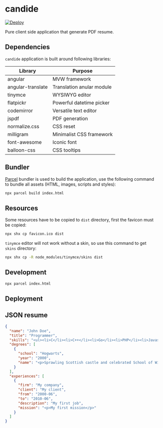 # candide

[![Deploy](https://www.herokucdn.com/deploy/button.png)](https://heroku.com/deploy)

Pure client side application that generate PDF resume.

## Dependencies

`candide` application is built around following libraries:

Library | Purpose
------- | -------
angular | MVW framework
angular-translate | Translation anular module
tinymce | WYSIWYG editor
flatpickr | Powerful datetime picker
codemirror | Versatile text editor
jspdf | PDF generation
normalize.css | CSS reset
milligram | Minimalist CSS framework
font-awesome | Iconic font
balloon-css | CSS tooltips

## Bundler

[Parcel][1] bundler is used to build the application, use the following command to bundle all assets (HTML, images, scripts and styles):

```sh
npx parcel build index.html
```

## Resources

Some resources have to be copied to `dist` directory, first the favicon must be copied:

```sh
npx shx cp favicon.ico dist
```

`tinymce` editor will not work without a skin, so use this command to get `skins` directory:

```sh
npx shx cp -R node_modules/tinymce/skins dist
```

## Development

```sh
npx parcel index.html
```

## Deployment



## JSON resume


```json
{
  "name": "John Doe",
  "title": "Programmer",
  "skills": "<ul><li>C</li><li>C++</li><li>Go</li><li>PHP</li><li>Javascript</li></ul>",
  "degrees": [
    {
      "school": "Hogwarts",
      "year": "2000",
      "name": "<p>Sprawling Scottish castle and celebrated School of Witchcraft and Wizardry</p>"
    }
  ],
  "experiences": [
    {
      "firm": "My company",
      "client": "My client",
      "from": "2000-06",
      "to": "2010-06",
      "description": "My first job",
      "mission": "<p>My first mission</p>"
    }
  ]
}
```

[1]: https://parceljs.org/ "Parcel"
